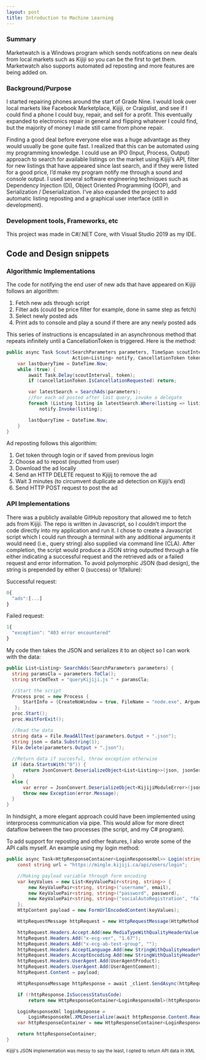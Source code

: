 ```yaml
---
layout: post
title: Introduction to Machine Learning
---
```

### Summary
Marketwatch is a Windows program which sends notifcations on new deals from local markets such as Kijiji so you can be the first to get them. Marketwatch also supports automated ad reposting and more features are being added on.


### Background/Purpose

I started repairing phones around the start of Grade Nine. I would look over local markets like Facebook Marketplace, Kijiji, or Craigslist, and see if I could find a phone I could buy, repair, and sell for a profit. This eventually expanded to electronics repair in general and flipping whatever I could find, but the majority of money I made still came from phone repair.

Finding a good deal before everyone else was a huge advantage as they would usually be gone quite fast. I realized that this can be automated using my programming knowledge. I could use an IPO (Input, Process, Output) approach to search for available listings on the market using Kijiji’s API, filter for new listings that have appeared since last search, and if they were listed for a good price, I’d make my program notify me through a sound and console output. I used several software engineering techniques such as Dependency Injection (DI), Object Oriented Programming (OOP), and Serialization / Deserialization. I’ve also expanded the project to add automatic listing reposting and a graphical user interface (still in development).

### Development tools, Frameworks, etc
This project was made in C#/.NET Core, with Visual Studio 2019 as my IDE.

## Code and Design snippets

### Algorithmic Implementations

The code for notifying the end user of new ads that have appeared on Kijiji follows an algorithm:
1. Fetch new ads through script
2. Filter ads (could be price filter for example, done in same step as fetch)
3. Select newly posted ads
4. Print ads to console and play a sound if there are any newly posted ads

This series of instructions is encapsulated in an asynchronous method that repeats infinitely until a CancellationToken is triggered. Here is the method:
```cs
public async Task Scout(SearchParameters parameters, TimeSpan scoutInterval,
                        Action<Listing> notify, CancellationToken token) {
    var lastQueryTime = DateTime.Now;
    while (true) {
        await Task.Delay(scoutInterval, token);
        if (cancellationToken.IsCancellationRequested) return;

        var latestSearch = SearchAds(parameters);
        //For each ad posted after last query, invoke a delegate
        foreach (Listing listing in latestSearch.Where(listing => listing.Date > startedSearchingTime))
            notify.Invoke(listing);

        lastQueryTime = DateTime.Now;
    }
}
```

Ad reposting follows this algorithim:
1. Get token through login or if saved from previous login
2. Choose ad to repost (inputted from user)
3. Download the ad locally
4. Send an HTTP DELETE request to Kjijij to remove the ad
5. Wait 3 minutes (to circumvent duplicate ad detection on Kijiji’s end)
6. Send HTTP POST request to post the ad



### API Implementations
There was a publicly available GitHub repository that allowed me to fetch ads from Kijiji. The repo is written in Javascript, so I couldn’t import the code directly into my application and run it. I chose to create a Javascript script which I could run through a terminal with any additional arguments it would need (i.e., query string) also supplied via command line (CLA). After completion, the script would produce a JSON string outputted through a file either indicating a successful request and the retrieved ads or a failed request and error information. To avoid polymorphic JSON (bad design), the string is prepended by either 0 (success) or 1(failure):

Successful request:
```javascript
0{
  "ads":[...]
}
```

Failed request:
```javascript
1{
  "exception": "403 error encountered"
}
```

My code then takes the JSON and serializes it to an object so I can work with the data:
```cs
public List<Listing> SearchAds(SearchParameters parameters) {
  string paramsCla = parameters.ToCla();
  string strCmdText = "queryKijiji.js " + paramsCla;

  //Start the script
  Process proc = new Process {
      StartInfo = {CreateNoWindow = true, FileName = "node.exe", Arguments = strCmdText}
   };
  proc.Start();
  proc.WaitForExit();

  //Read the data
  string data = File.ReadAllText(parameters.Output + ".json");
  string json = data.Substring(1);
  File.Delete(parameters.Output + ".json");
  
  //Return data if succesful, throw exception otherwise
  if (data.StartsWith("0")) {
      return JsonConvert.DeserializeObject<List<Listing>>(json, jsonSerializerSettings);
  }
  else {
      var error = JsonConvert.DeserializeObject<KijijiModuleError>(json, jsonSerializerSettings);
      throw new Exception(error.Message);
  }
}
```      
In hindsight, a more elegant approach could have been implemented using interprocess communication via pipe. This would allow for more direct dataflow between the two processes (the script, and my C# program).  

To add support for reposting and other features, I also wrote some of the API calls myself. An example using my login method:
```cs
public async Task<HttpResponseContainer<LoginResponseXml>> Login(string email, string password) {
    const string url = "https://mingle.kijiji.ca/api/users/login";

    //Making payload variable through form encoding
    var keyValues = new List<KeyValuePair<string, string>> {
        new KeyValuePair<string, string>("username", email),
        new KeyValuePair<string, string>("password", password),
        new KeyValuePair<string, string>("socialAutoRegistration", "false")
    };
    HttpContent payload = new FormUrlEncodedContent(keyValues);

    HttpRequestMessage httpRequest = new HttpRequestMessage(HttpMethod.Post, url);

    httpRequest.Headers.Accept.Add(new MediaTypeWithQualityHeaderValue("application/xml"));
    httpRequest.Headers.Add("x-ecg-ver", "1.67");
    httpRequest.Headers.Add("x-ecg-ab-test-group", "");
    httpRequest.Headers.AcceptLanguage.Add(new StringWithQualityHeaderValue("en-CA"));
    httpRequest.Headers.AcceptEncoding.Add(new StringWithQualityHeaderValue("utf-8"));
    httpRequest.Headers.UserAgent.Add(UserAgentProduct);
    httpRequest.Headers.UserAgent.Add(UserAgentComment);
    httpRequest.Content = payload;

    HttpResponseMessage httpResponse = await _client.SendAsync(httpRequest);

    if (!httpResponse.IsSuccessStatusCode)
        return new HttpResponseContainer<LoginResponseXml>(httpResponse, null);

    LoginResponseXml loginResponse = 
        LoginResponseXml.XMLDeserialize(await httpResponse.Content.ReadAsStringAsync());
    var httpResponseContainer = new HttpResponseContainer<LoginResponseXml>(httpResponse, loginResponse);

    return httpResponseContainer;
}
```
<sub> Kijiji's JSON implementation was messy to say the least, I opted to return API data in XML </sub>

